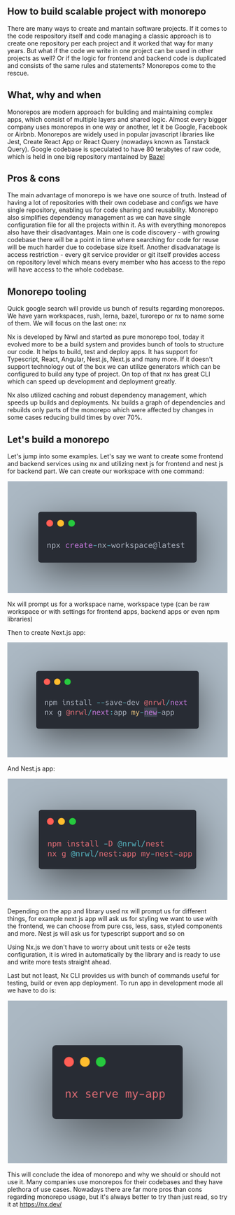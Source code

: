 ## How to build scalable project with monorepo

There are many ways to create and mantain software projects. If it comes to the code respository itself and code managing a classic approach is to create one repository per each project and it worked that way for many years. But what if the code we write in one project can be used in other projects as well? Or if the logic for frontend and backend code is duplicated and consists of the same rules and statements? Monorepos come to the rescue.

## What, why and when

Monorepos are modern approach for building and maintaining complex apps, which consist of multiple layers and shared logic. Almost every bigger company uses monorepos in one way or another, let it be Google, Facebook or Airbnb. Monorepos are widely used in popular javascript libraries like Jest, Create React App or React Query (nowadays known as Tanstack Query). Google codebase is speculated to have 80 terabytes of raw code, which is held in one big repository mantained by [Bazel](https://bazel.build/)

## Pros & cons

The main advantage of monorepo is we have one source of truth. Instead of having a lot of repositories with their own codebase and configs we have single repository, enabling us for code sharing and reusability. Monorepo also simplifies dependency management as we can have single configuration file for all the projects within it. As with everything monorepos also have their disadvantages. Main one is code discovery - with growing codebase there will be a point in time where searching for code for reuse will be much harder due to codebase size itself. Another disadvanatage is access restriction - every git service provider or git itself provides access on repository level which means every member who has access to the repo will have access to the whole codebase.

## Monorepo tooling

Quick google search will provide us bunch of results regarding monorepos. We have yarn workspaces, rush, lerna, bazel, turorepo or nx to name some of them. We will focus on the last one: nx

Nx is developed by Nrwl and started as pure monorepo tool, today it evolved more to be a build system and provides bunch of tools to structure our code. It helps to build, test and deploy apps. It has support for Typescript, React, Angular, Nest.js, Next.js and many more. If it doesn't support technology out of the box we can utilize generators which can be configured to build any type of project. On top of that nx has great CLI which can speed up development and deployment greatly.

Nx also utilized caching and robust dependency management, which speeds up builds and deployments. Nx builds a graph of dependencies and rebuilds only parts of the monorepo which were affected by changes in some cases reducing build times by over 70%.

## Let's build a monorepo

Let's jump into some examples. Let's say we want to create some frontend and backend services using nx and utilizing next js for frontend and nest js for backend part. We can create our workspace with one command:

![create monorepo](create-workspace.png)

Nx will prompt us for a workspace name, workspace type (can be raw workspace or with settings for frontend apps, backend apps or even npm libraries)

Then to create Next.js app:

![create next](create-next.png)

And Nest.js app:

![create nest](create-nest.png)

Depending on the app and library used nx will prompt us for different things, for example next js app will ask us for styling we want to use with the frontend, we can choose from pure css, less, sass, styled components and more. Nest js will ask us for typescript support and so on

Using Nx.js we don't have to worry about unit tests or e2e tests configuration, it is wired in automatically by the library and is ready to use and write more tests straight ahead.

Last but not least, Nx CLI provides us with bunch of commands useful for testing, build or even app deployment. To run app in development mode all we have to do is:

![serve](serve.png)

This will conclude the idea of monorepo and why we should or should not use it. Many companies use monorepos for their codebases and they have plethora of use cases. Nowadays there are far more pros than cons regarding monorepo usage, but it's always better to try than just read, so try it at https://nx.dev/
